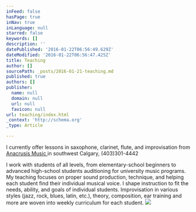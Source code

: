 ```yaml
---
inFeed: false
hasPage: true
inNav: true
inLanguage: null
starred: false
keywords: []
description: ''
datePublished: '2016-01-22T06:56:49.629Z'
dateModified: '2016-01-22T06:56:47.425Z'
title: Teaching
author: []
sourcePath: _posts/2016-01-21-teaching.md
published: true
authors: []
publisher:
  name: null
  domain: null
  url: null
  favicon: null
url: teaching/index.html
_context: 'http://schema.org'
_type: Article

---
```

I currently offer lessons in saxophone, clarinet, flute, and improvisation from [Anacrusis Music ][0] in southwest Calgary, (403)301-4442

I work with students of all levels, from elementary-school beginners to advanced high-school students auditioning for university music programs.  My teaching focuses on proper sound production,  technique, and helping each student find their individual musical voice.  I shape instruction to fit the needs, ability, and goals of individual students.  Improvisation in various styles (jazz, rock, blues, latin, etc.), theory, composition, ear training and more are woven into weekly curriculum for each student.
![](https://the-grid-user-content.s3-us-west-2.amazonaws.com/6e2d12e3-ae71-4d08-836d-0616b6aa5c0c.jpg)

[0]: http://www.anacrusismusic.ca/